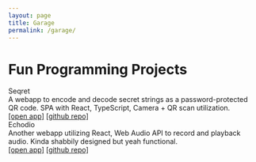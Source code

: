 ```yaml
---
layout: page
title: Garage
permalink: /garage/
---
```


# Fun Programming Projects

<div class="font-bold text-lg mt-5">Seqret</div>
<div class="text-gray-900">A webapp to encode and decode secret strings as a password-protected QR code. SPA with React, TypeScript, Camera + QR scan utilization.</div>
<div class="font-mono font-normal text-xs text-gray-400">
<a href="https://avrebarra.github.io/seqret/">[open app]</a>
<a href="https://github.com/avrebarra/seqret">[github repo]</a>
</div>

<div class="font-bold text-lg mt-5">Echodio</div>
<div class="text-gray-900">Another webapp utilizing React, Web Audio API to record and playback audio. Kinda shabbily designed but yeah functional.</div>
<div class="font-mono font-normal text-xs text-gray-400">
<a href="https://avrebarra.github.io/echodio/">[open app]</a>
<a href="https://github.com/avrebarra/echodio">[github repo]</a>
</div>
